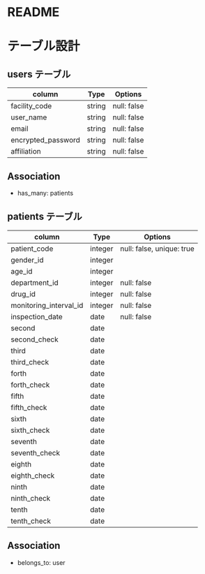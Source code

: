 # README

# テーブル設計
## users テーブル
| column             | Type    | Options     |
| ------------------ | ------- | ----------- |
| facility_code      | string  | null: false |
| user_name          | string  | null: false |
| email              | string  | null: false |
| encrypted_password | string  | null: false |
| affiliation        | string  | null: false |

## Association
- has_many: patients

## patients テーブル
| column                 | Type    | Options                   |
| ---------------------- | ------- | ------------------------- |
| patient_code           | integer | null: false, unique: true |
| gender_id              | integer |                           |
| age_id                 | integer |                           |
| department_id          | integer | null: false               |
| drug_id                | integer | null: false               |
| monitoring_interval_id | integer | null: false               |
| inspection_date        | date    | null: false               |
| second                 | date    |                           |
| second_check           | date    |                           |
| third                  | date    |                           |
| third_check            | date    |                           |
| forth                  | date    |                           |
| forth_check            | date    |                           |
| fifth                  | date    |                           |
| fifth_check            | date    |                           |
| sixth                  | date    |                           |
| sixth_check            | date    |                           |
| seventh                | date    |                           |
| seventh_check          | date    |                           |
| eighth                 | date    |                           |
| eighth_check           | date    |                           |
| ninth                  | date    |                           |
| ninth_check            | date    |                           |
| tenth                  | date    |                           |
| tenth_check            | date    |                           |

## Association
- belongs_to: user

